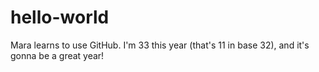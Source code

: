 # hello-world
Mara learns to use GitHub.
I'm 33 this year (that's 11 in base 32), and it's gonna be a great year!
